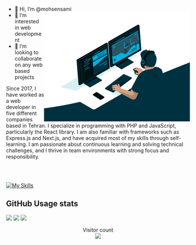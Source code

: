 - 👋 Hi, I’m @mohsensami<img align="right" alt="code" src="https://raw.githubusercontent.com/mohsensami/mohsensami/main/images/github/code.gif" width="400" />
- 👀 I’m interested in web development
- 🌱 I’m looking to collaborate on any web based projects
<!-- -   💞️ I’m currently learning next.js and Express.js. -->

<div align="center">

<p align="left">Since 2017, I have worked as a web developer in five different companies based in Tehran. I specialize in programming with PHP and JavaScript, particularly the React library. I am also familiar with frameworks such as Express.js and Next.js, and have acquired most of my skills through self-learning.
I am passionate about continuous learning and solving technical challenges, and I thrive in team environments with strong focus and responsibility.</p>
</div>

<br>
<br>

[![My Skills](https://skillicons.dev/icons?i=html,css,javascript,ts,react,next,jquery,php,wordpress,python,django,tailwind,mui,bootstrap,docker,git,nginx,mysql,postgres,redis,figma&theme=light)](http://msami.netlify.app)

<!-- <div align="center">
  <a href="https://github.com/mohsensami">
    <img height="180em" src="https://github-readme-stats.vercel.app/api?username=mohsensami&show_icons=true&theme=dracula&include_all_commits=true&count_private=true"/>
  </a>
  <a href="https://github.com/mohsensami">
    <img height="180em" src="https://github-readme-stats.vercel.app/api/top-langs/?username=mohsensami&layout=compact&langs_count=7&theme=dracula"/>
  </a>
</div> -->

<!-- <div>

![Snake animation](https://raw.githubusercontent.com/mohsensami/mohsensami/main/images/github/snake1.svg)

</div> -->

<!-- ![visitors](https://visitor-badge.glitch.me/badge?page_id=mohsensami&left_color=green&right_color=red) -->

## GitHub Usage stats

<!-- <p align="center" style="width: 100%" >
  <a href="https://github.com/mohsensami" style="width: 100%" >
    <img src="https://github-readme-streak-stats.herokuapp.com?user=mohsensami&theme=cobalt2&hide_border=true" alt="GitHub Streak" style="width: 70%" />
  </a>
    <a href="https://github.com/mohsensami">
    <img src="https://github-profile-summary-cards.vercel.app/api/cards/profile-details?username=mohsensami&theme=cobalt2" alt="Mohsen's GitHub streak" style="width: 70%" />
  </a>
</p> -->

![](https://raw.githubusercontent.com/abhisheknaiidu/abhisheknaiidu/refs/heads/master/code.gif)
![](https://github-profile-summary-cards.vercel.app/api/cards/profile-details?username=mohsensami&theme=cobalt2)
![](https://github-readme-stats.vercel.app/api/top-langs/?username=mohsensami&theme=prussian&hide_border=false&include_all_commits=true&count_private=false&layout=compact)

<p align="center"> 
  Visitor count<br>
  <img src="https://profile-counter.glitch.me/mohsensami/count.svg" />
</p>

